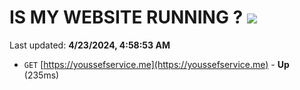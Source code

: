 # IS MY WEBSITE RUNNING ? [![](https://img.shields.io/static/v1?label=Sponsor&message=%E2%9D%A4&logo=GitHub&color=%23fe8e86)](https://github.com/sponsors/<username>)

Last updated: **4/23/2024, 4:58:53 AM**

- `GET` [https://youssefservice.me](https://youssefservice.me) - **Up** (235ms)

